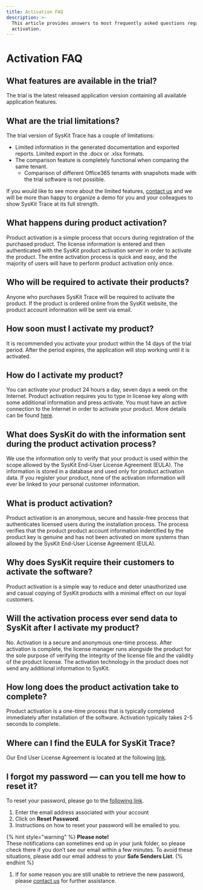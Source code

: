 ```yaml
---
title: Activation FAQ
description: >-
  This article provides answers to most frequently asked questions regarding
  activation.
---
```


# Activation FAQ

## What features are available in the trial?

The trial is the latest released application version containing all available application features.

## What are the trial limitations?

The trial version of SysKit Trace has a couple of limitations:

* Limited information in the generated documentation and exported reports. Limited export in the .docx or .xlsx formats. 
* The comparison feature is completely functional when comparing the same tenant.
  * Comparison of different Office365 tenants with snapshots made with the trial software is not possible.

If you would like to see more about the limited features, [contact us](https://www.syskit.com/company/contact-us/) and we will be more than happy to organize a demo for you and your colleagues to show SysKit Trace at its full strength.

## What happens during product activation?

Product activation is a simple process that occurs during registration of the purchased product. The license information is entered and then authenticated with the SysKit product activation server in order to activate the product. The entire activation process is quick and easy, and the majority of users will have to perform product activation only once.

## Who will be required to activate their products?

Anyone who purchases SysKit Trace will be required to activate the product. If the product is ordered online from the SysKit website, the product account information will be sent via email.

## How soon must I activate my product?

It is recommended you activate your product within the 14 days of the trial period. After the period expires, the application will stop working until it is activated.

## How do I activate my product?

You can activate your product 24 hours a day, seven days a week on the Internet. Product activation requires you to type in license key along with some additional information and press activate. You must have an active connection to the Internet in order to activate your product. More details can be found [here](activate-syskit-trace.md).

## What does SysKit do with the information sent during the product activation process?

We use the information only to verify that your product is used within the scope allowed by the SysKit End-User License Agreement \(EULA\). The information is stored in a database and used only for product activation data. If you register your product, none of the activation information will ever be linked to your personal customer information.

## What is product activation?

Product activation is an anonymous, secure and hassle-free process that authenticates licensed users during the installation process. The process verifies that the product product account information indentified by the product key is genuine and has not been activated on more systems than allowed by the SysKit End-User License Agreement \(EULA\).

## Why does SysKit require their customers to activate the software?

Product activation is a simple way to reduce and deter unauthorized use and casual copying of SysKit products with a minimal effect on our loyal customers.

## Will the activation process ever send data to SysKit after I activate my product?

No. Activation is a secure and anonymous one-time process. After activation is complete, the license manager runs alongside the product for the sole purpose of verifying the integrity of the license file and the validity of the product license. The activation technology in the product does not send any additional information to SysKit.

## How long does the product activation take to complete?

Product activation is a one-time process that is typically completed immediately after installation of the software. Activation typically takes 2-5 seconds to complete.

## Where can I find the EULA for SysKit Trace?

Our End User License Agreement is located at the following [link](https://www.syskit.com/eula/).

## I forgot my password — can you tell me how to reset it?

To reset your password, please go to the [following link](https://my.syskit.com/ForgotPassword.aspx).

1. Enter the email address associated with your account   
2. Click on **Reset Password**.   
3. Instructions on how to reset your password will be emailed to you. 

{% hint style="warning" %}
**Please note!**  
These notifications can sometimes end up in your junk folder, so please check there if you don’t see our email within a few minutes. To avoid these situations, please add our email address to your **Safe Senders List**.
{% endhint %}

1. If for some reason you are still unable to retrieve the new password, please [contact us](https://www.syskit.com/company/contact-us/) for further assistance.

